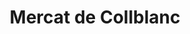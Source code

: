 ---
title: "Mercat de Collblanc"
url: /lhospitalet-de-llobregat/mercat-de-collblanc/
shop: supermercado
---